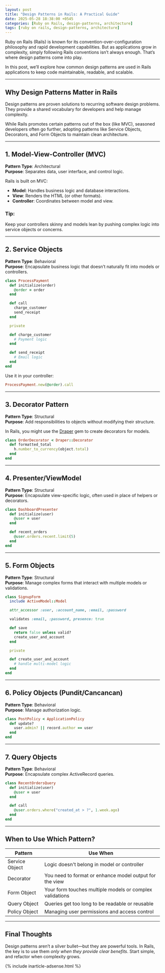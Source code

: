 ```yaml
---
layout: post
title: "Design Patterns in Rails: A Practical Guide"
date: 2025-05-28 18:38:00 +0545
categories: [Ruby on Rails, design-patterns, architecture]
tags: [ruby on rails, design-patterns, architecture]
---
```


Ruby on Rails (Rails) is known for its convention-over-configuration philosophy and rapid development capabilities. But as applications grow in complexity, simply following Rails conventions isn’t always enough. That’s where design patterns come into play.

In this post, we’ll explore how common design patterns are used in Rails applications to keep code maintainable, readable, and scalable.

---

## Why Design Patterns Matter in Rails

Design patterns are proven solutions to recurring software design problems. They provide a shared vocabulary for developers and help manage complexity.

While Rails promotes certain patterns out of the box (like MVC), seasoned developers often go further, adopting patterns like Service Objects, Decorators, and Form Objects to maintain clean architecture.

---

## 1. Model-View-Controller (MVC)

**Pattern Type**: Architectural  
**Purpose**: Separates data, user interface, and control logic.

Rails is built on MVC:

- **Model**: Handles business logic and database interactions.
- **View**: Renders the HTML (or other formats).
- **Controller**: Coordinates between model and view.

### Tip:

Keep your controllers skinny and models lean by pushing complex logic into service objects or concerns.

---

## 2. Service Objects

**Pattern Type**: Behavioral  
**Purpose**: Encapsulate business logic that doesn’t naturally fit into models or controllers.

```ruby
class ProcessPayment
  def initialize(order)
    @order = order
  end

  def call
    charge_customer
    send_receipt
  end

  private

  def charge_customer
    # Payment logic
  end

  def send_receipt
    # Email logic
  end
end
```

Use it in your controller:

```ruby
ProcessPayment.new(@order).call
```

---

## 3. Decorator Pattern

**Pattern Type**: Structural  
**Purpose**: Add responsibilities to objects without modifying their structure.

In Rails, you might use the [Draper](https://github.com/drapergem/draper) gem to create decorators for models.

```ruby
class OrderDecorator < Draper::Decorator
  def formatted_total
    h.number_to_currency(object.total)
  end
end
```

---

## 4. Presenter/ViewModel

**Pattern Type**: Structural  
**Purpose**: Encapsulate view-specific logic, often used in place of helpers or decorators.

```ruby
class DashboardPresenter
  def initialize(user)
    @user = user
  end

  def recent_orders
    @user.orders.recent.limit(5)
  end
end
```

---

## 5. Form Objects

**Pattern Type**: Structural  
**Purpose**: Manage complex forms that interact with multiple models or validations.

```ruby
class SignupForm
  include ActiveModel::Model

  attr_accessor :user, :account_name, :email, :password

  validates :email, :password, presence: true

  def save
    return false unless valid?
    create_user_and_account
  end

  private

  def create_user_and_account
    # handle multi-model logic
  end
end
```

---

## 6. Policy Objects (Pundit/Cancancan)

**Pattern Type**: Behavioral  
**Purpose**: Manage authorization logic.

```ruby
class PostPolicy < ApplicationPolicy
  def update?
    user.admin? || record.author == user
  end
end
```

---

## 7. Query Objects

**Pattern Type**: Behavioral  
**Purpose**: Encapsulate complex ActiveRecord queries.

```ruby
class RecentOrdersQuery
  def initialize(user)
    @user = user
  end

  def call
    @user.orders.where("created_at > ?", 1.week.ago)
  end
end
```

---

## When to Use Which Pattern?

| Pattern        | Use When                                                 |
| -------------- | -------------------------------------------------------- |
| Service Object | Logic doesn't belong in model or controller              |
| Decorator      | You need to format or enhance model output for the view  |
| Form Object    | Your form touches multiple models or complex validations |
| Query Object   | Queries get too long to be readable or reusable          |
| Policy Object  | Managing user permissions and access control             |

---

## Final Thoughts

Design patterns aren’t a silver bullet—but they are powerful tools. In Rails, the key is to use them _only when they provide clear benefits_. Start simple, and refactor when complexity grows.

{% include inarticle-adsense.html %}
